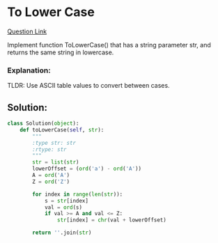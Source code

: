 # To Lower Case

[Question Link](https://leetcode.com/problems/to-lower-case)  

Implement function ToLowerCase() that has a string parameter str, and returns the same string in lowercase.

### Explanation:
TLDR: Use ASCII table values to convert between cases.

## Solution:
```Python
class Solution(object):
    def toLowerCase(self, str):
        """
        :type str: str
        :rtype: str
        """
        str = list(str)
        lowerOffset = (ord('a') - ord('A'))
        A = ord('A')
        Z = ord('Z')

        for index in range(len(str)):
            s = str[index]
            val = ord(s)
            if val >= A and val <= Z:
                str[index] = chr(val + lowerOffset)

        return ''.join(str)   
```
